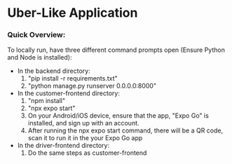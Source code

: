 # Uber-Like Application
### Quick Overview:

To locally run, have three different command prompts open (Ensure Python and Node is installed):
* In the backend directory:
  1. "pip install -r requirements.txt"
  2. "python manage.py runserver 0.0.0.0:8000"
* In the customer-frontend directory:
  1. "npm install"
  2. "npx expo start"
  3. On your Android/iOS device, ensure that the app, "Expo Go" is installed, and sign up with an account.
  4. After running the npx expo start command, there will be a QR code, scan it to run it in the your Expo Go app
* In the driver-frontend directory:
  1. Do the same steps as customer-frontend
